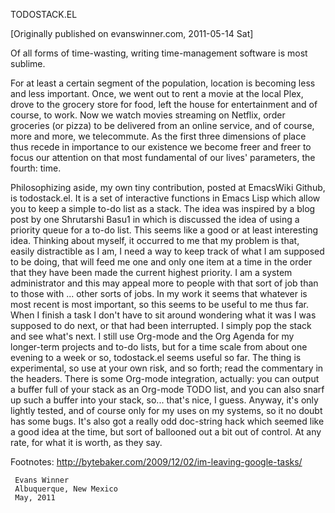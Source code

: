 TODOSTACK.EL

[Originally published on evanswinner.com, 2011-05-14 Sat]

Of all forms of time-wasting, writing time-management
software is most sublime.

For at least a certain segment of the population, location
is becoming less and less important. Once, we went out to
rent a movie at the local Plex, drove to the grocery store
for food, left the house for entertainment and of course, to
work. Now we watch movies streaming on Netflix, order
groceries (or pizza) to be delivered from an online service,
and of course, more and more, we telecommute. As the first
three dimensions of place thus recede in importance to our
existence we become freer and freer to focus our attention
on that most fundamental of our lives' parameters, the
fourth: time.

Philosophizing aside, my own tiny contribution, posted at
EmacsWiki Github, is todostack.el. It is a set of
interactive functions in Emacs Lisp which allow you to keep
a simple to-do list as a stack. The idea was inspired by a
blog post by one Shrutarshi Basu1 in which is discussed the
idea of using a priority queue for a to-do list. This seems
like a good or at least interesting idea. Thinking about
myself, it occurred to me that my problem is that, easily
distractible as I am, I need a way to keep track of what I
am supposed to be doing, that will feed me one and only one
item at a time in the order that they have been made the
current highest priority. I am a system administrator and
this may appeal more to people with that sort of job than to
those with ... other sorts of jobs. In my work it seems that
whatever is most recent is most important, so this seems to
be useful to me thus far. When I finish a task I don't have
to sit around wondering what it was I was supposed to do
next, or that had been interrupted. I simply pop the stack
and see what's next. I still use Org-mode and the Org Agenda
for my longer-term projects and to-do lists, but for a time
scale from about one evening to a week or so, todostack.el
seems useful so far. The thing is experimental, so use at
your own risk, and so forth; read the commentary in the
headers. There is some Org-mode integration, actually: you
can output a buffer full of your stack as an Org-mode TODO
list, and you can also snarf up such a buffer into your
stack, so... that's nice, I guess. Anyway, it's only lightly
tested, and of course only for my uses on my systems, so it
no doubt has some bugs. It's also got a really odd
doc-string hack which seemed like a good idea at the time,
but sort of ballooned out a bit out of control. At any rate,
for what it is worth, as they say.

Footnotes:
http://bytebaker.com/2009/12/02/im-leaving-google-tasks/

     Evans Winner
     Albuquerque, New Mexico
     May, 2011

